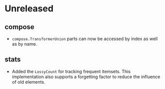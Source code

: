 # Unreleased

## compose

- `compose.TransformerUnion` parts can now be accessed by index as well as by name.

## stats

- Added the `LossyCount` for tracking frequent itemsets. This implementation also supports a forgetting factor to reduce the influence of old elements.
